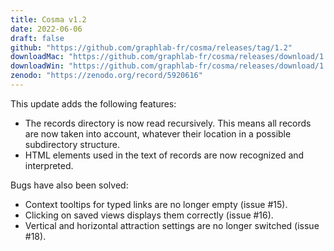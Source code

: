 ```yaml
---
title: Cosma v1.2
date: 2022-06-06
draft: false
github: "https://github.com/graphlab-fr/cosma/releases/tag/1.2"
downloadMac: "https://github.com/graphlab-fr/cosma/releases/download/1.2/Cosma.app.zip"
downloadWin: "https://github.com/graphlab-fr/cosma/releases/download/1.2/Cosma-win32-x64.zip"
zenodo: "https://zenodo.org/record/5920616"
---
```


This update adds the following features:

- The records directory is now read recursively. This means all records are now taken into account, whatever their location in a possible subdirectory structure.
- HTML elements used in the text of records are now recognized and interpreted.

Bugs have also been solved:

- Context tooltips for typed links are no longer empty (issue #15).
- Clicking on saved views displays them correctly (issue #16).
- Vertical and horizontal attraction settings are no longer switched (issue #18).